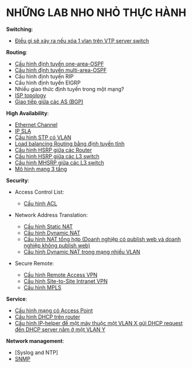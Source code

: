 # NHỮNG LAB NHO NHỎ THỰC HÀNH

**Switching**:

- [Điều gì sẽ xảy ra nếu xóa 1 vlan trên VTP server switch](./VTP_test/index.md)

**Routing**:

- [Cấu hình định tuyến one-area-OSPF](./OSPF_routing/index.md)
- [Cấu hình định tuyến multi-area-OSPF](./OSPF_multiple_area/index.md)
- Cấu hình định tuyến RIP
- Cấu hình định tuyến EIGRP
- Nhiều giao thức định tuyến trong một mạng?
- [ISP topology](./ISP_topology/index.md)
- [Giao tiếp giữa các AS (BGP)](./ISP-to-ISP/index.md)

**High Availability**:

- [Ethernet Channel](./EthernetChannel/index.md)
- [IP SLA](./IP_SLA/index.md)
- [Cấu hình STP có VLAN](./STP_VLAN_config/index.md)
- [Load balancing Routing bằng định tuyến tĩnh](./load-balancing-using-routers/index.md)
- [Cấu hình HSRP giữa các Router](./HSRP_Router_config/index.md)
- [Cấu hình HSRP giữa các L3 switch](./HSRP_L3SW_config/index.md)
- [Cấu hình MHSRP giữa các L3 switch](./MHSRP_L3SW_config/index.md)
- [Mô hình mạng 3 tầng](./3_Layer_Network/index.md)

**Security**:

- Access Control List:
    - [Cấu hình ACL](./ACL_config/index.md)

- Network Address Translation:
    - [Cấu hình Static NAT](./NAT_static/index.md)
    - [Cấu hình Dynamic NAT](./NAT_dynamic/index.md)
    - [Cấu hình NAT tổng hợp (Doanh nghiệp có publish web và doanh nghiệp không publish web)](./NAT_config/index.md)
    - [Cấu hình Dynamic NAT trong mạng nhiều VLAN](./NAT_VLANs_config/index.md)

- Secure Remote:
    - [Cấu hình Remote Access VPN](./remote_access_VPN_config/index.md)
    - [Cấu hình Site-to-Site Intranet VPN](./site-to-site_intranet_VPN_config/index.md)
    - [Cấu hình MPLS](./MPLS_config/index.md)

**Service**:

- [Cấu hình mạng có Access Point](./wireless/index.md)
- [Cấu hình DHCP trên router](./DHCP_on_router/index.md)
- [Cấu hình IP-helper để một máy thuộc một VLAN X gửi DHCP request đến DHCP server nằm ở một VLAN Y](./Service_from_another_VLAN/index.md)

**Network management**:

- [Syslog and NTP]
- [SNMP](./SNMP/index.md)
